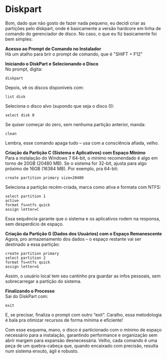# Diskpart

Bom, dado que não gosto de fazer nada pequeno, eu decidi criar as partições pelo diskpart, onde é basicamente a versão hardcore em linha de comando do gerenciador de disco. No caso, o que eu fiz basicamente foi bem simples:

**Acesso ao Prompt de Comando no Instalador**\
Há um atalho para brir o prompt de comando, que é "SHIFT + F12"

**Iniciando o DiskPart e Selecionando o Disco**\
No prompt, digita:

```
diskpart
```

Depois, vê os discos disponíveis com:

```
list disk
```

Seleciona o disco alvo (supondo que seja o disco 0):

```
select disk 0
```

Se quiser começar do zero, sem nenhuma partição anterior, manda:

```
clean
```

Lembra, esse comando apaga tudo – usa com a consciência afiada, velho.

**Criação da Partição C (Sistema e Aplicativos) com Espaço Mínimo**\
Para a instalação do Windows 7 64-bit, o mínimo recomendado é algo em torno de 20GB (20480 MB). Se o sistema for 32-bit, ajusta para algo próximo de 16GB (16384 MB). Por exemplo, pra 64-bit:

```
create partition primary size=20480
```

Seleciona a partição recém-criada, marca como ativa e formata com NTFS:

```
select partition 1
active
format fs=ntfs quick
assign letter=C
```

Essa sequência garante que o sistema e os aplicativos rodem na responsa, sem desperdício de espaço.

**Criação da Partição G (Dados dos Usuários) com o Espaço Remanescente**\
Agora, pro armazenamento dos dados – o espaço restante vai ser destinado a essa partição:

```
create partition primary
select partition 2
format fs=ntfs quick
assign letter=G
```

Assim, o usuário local tem seu cantinho pra guardar as infos pessoais, sem sobrecarregar a partição do sistema.

**Finalizando o Processo**\
Sai do DiskPart com:

```
exit
```

E, se precisar, finaliza o prompt com outro “exit”. Caralho, essa metodologia é bala pra otimizar recursos de forma mínima e eficiente!

Com esse esquema, mano, o disco é particionado com o mínimo de espaço necessário para a instalação, garantindo performance e organização sem abrir margem para expansão desnecessária. Velho, cada comando é uma peça de um quebra-cabeça que, quando encaixado com precisão, resulta num sistema enxuto, ágil e robusto.
